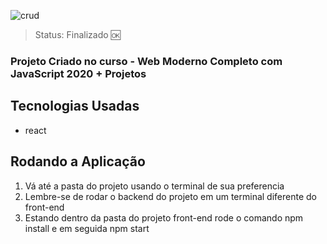 ![crud](https://user-images.githubusercontent.com/59969422/123822139-638f4e80-d8d2-11eb-8782-c75efe678cdc.PNG)

> Status: Finalizado 🆗

### Projeto Criado no curso - Web Moderno Completo com JavaScript 2020 + Projetos

## Tecnologias Usadas

+ react

## Rodando a Aplicação

1) Vá até a pasta do projeto usando o terminal de sua preferencia
3) Lembre-se de rodar o backend do projeto em um terminal diferente do front-end
2) Estando dentro da pasta do projeto front-end rode o comando npm install e em seguida npm start
